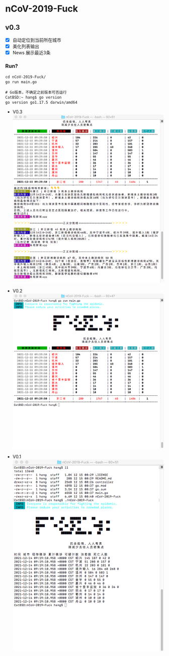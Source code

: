 # nCoV-2019-Fuck

## v0.3

- [X] 自动定位到当前所在城市
- [X] 美化列表输出
- [X] News 展示最近3条

### Run?
```
cd nCoV-2019-Fuck/
go run main.go 

# Go版本，不确定之前版本可否运行
CatBSD:~ hang$ go version
go version go1.17.5 darwin/amd64
```
- V0.3
![v0.3 运行时图](./IMG/v.0.3.png)

- V0.2
![v0.2 运行时图](./IMG/v.0.2.png)

- V0.1
![v0.1 运行时图](./IMG/nCoV2019.png)